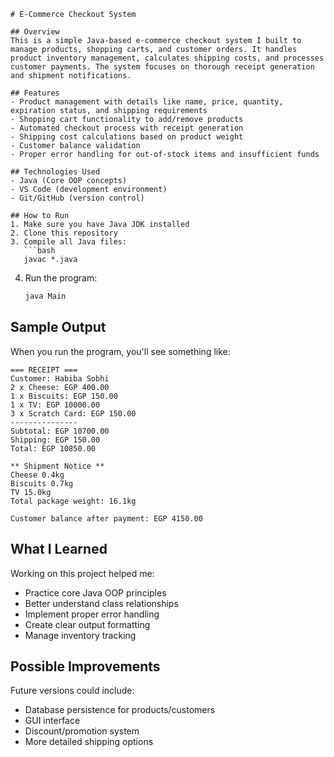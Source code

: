 ```
# E-Commerce Checkout System

## Overview
This is a simple Java-based e-commerce checkout system I built to manage products, shopping carts, and customer orders. It handles product inventory management, calculates shipping costs, and processes customer payments. The system focuses on thorough receipt generation and shipment notifications.

## Features
- Product management with details like name, price, quantity, expiration status, and shipping requirements
- Shopping cart functionality to add/remove products
- Automated checkout process with receipt generation
- Shipping cost calculations based on product weight
- Customer balance validation
- Proper error handling for out-of-stock items and insufficient funds

## Technologies Used
- Java (Core OOP concepts)
- VS Code (development environment)
- Git/GitHub (version control)

## How to Run
1. Make sure you have Java JDK installed
2. Clone this repository
3. Compile all Java files:
   ```bash
   javac *.java
   ```
4. Run the program:
   ```bash
   java Main
   ```

## Sample Output
When you run the program, you'll see something like:

```
=== RECEIPT ===
Customer: Habiba Sobhi
2 x Cheese: EGP 400.00
1 x Biscuits: EGP 150.00
1 x TV: EGP 10000.00
3 x Scratch Card: EGP 150.00
---------------
Subtotal: EGP 10700.00
Shipping: EGP 150.00
Total: EGP 10850.00

** Shipment Notice **
Cheese 0.4kg
Biscuits 0.7kg
TV 15.0kg
Total package weight: 16.1kg

Customer balance after payment: EGP 4150.00
```

## What I Learned
Working on this project helped me:
- Practice core Java OOP principles
- Better understand class relationships
- Implement proper error handling
- Create clear output formatting
- Manage inventory tracking

## Possible Improvements
Future versions could include:
- Database persistence for products/customers
- GUI interface
- Discount/promotion system
- More detailed shipping options
```
